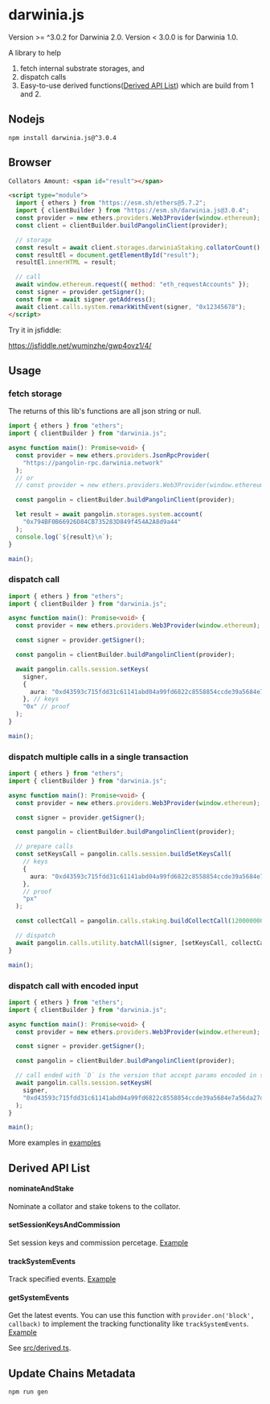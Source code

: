 # darwinia.js

Version >= ^3.0.2 for Darwinia 2.0. Version < 3.0.0 is for Darwinia 1.0.

A library to help

1. fetch internal substrate storages, and
2. dispatch calls
3. Easy-to-use derived functions([Derived API List](#derived-api-list)) which are build from 1 and 2.

## Nodejs

```shell
npm install darwinia.js@^3.0.4
```

## Browser

```html
Collators Amount: <span id="result"></span>

<script type="module">
  import { ethers } from "https://esm.sh/ethers@5.7.2";
  import { clientBuilder } from "https://esm.sh/darwinia.js@3.0.4";
  const provider = new ethers.providers.Web3Provider(window.ethereum);
  const client = clientBuilder.buildPangolinClient(provider);

  // storage
  const result = await client.storages.darwiniaStaking.collatorCount();
  const resultEl = document.getElementById("result");
  resultEl.innerHTML = result;

  // call
  await window.ethereum.request({ method: "eth_requestAccounts" });
  const signer = provider.getSigner();
  const from = await signer.getAddress();
  await client.calls.system.remarkWithEvent(signer, "0x12345678");
</script>
```

Try it in jsfiddle:

https://jsfiddle.net/wuminzhe/gwp4ovz1/4/

## Usage

### fetch storage

The returns of this lib's functions are all json string or null.

```typescript
import { ethers } from "ethers";
import { clientBuilder } from "darwinia.js";

async function main(): Promise<void> {
  const provider = new ethers.providers.JsonRpcProvider(
    "https://pangolin-rpc.darwinia.network"
  );
  // or
  // const provider = new ethers.providers.Web3Provider(window.ethereum);

  const pangolin = clientBuilder.buildPangolinClient(provider);

  let result = await pangolin.storages.system.account(
    "0x794BF0B66926D84CB735283D849f454A2A8d9a44"
  );
  console.log(`${result}\n`);
}

main();
```

### dispatch call

```typescript
import { ethers } from "ethers";
import { clientBuilder } from "darwinia.js";

async function main(): Promise<void> {
  const provider = new ethers.providers.Web3Provider(window.ethereum);

  const signer = provider.getSigner();

  const pangolin = clientBuilder.buildPangolinClient(provider);

  await pangolin.calls.session.setKeys(
    signer,
    {
      aura: "0xd43593c715fdd31c61141abd04a99fd6822c8558854ccde39a5684e7a56da27d",
    }, // keys
    "0x" // proof
  );
}

main();
```

### dispatch multiple calls in a single transaction

```typescript
import { ethers } from "ethers";
import { clientBuilder } from "darwinia.js";

async function main(): Promise<void> {
  const provider = new ethers.providers.Web3Provider(window.ethereum);

  const signer = provider.getSigner();

  const pangolin = clientBuilder.buildPangolinClient(provider);

  // prepare calls
  const setKeysCall = pangolin.calls.session.buildSetKeysCall(
    // keys
    {
      aura: "0xd43593c715fdd31c61141abd04a99fd6822c8558854ccde39a5684e7a56da27d",
    },
    // proof
    "px"
  );

  const collectCall = pangolin.calls.staking.buildCollectCall(120000000);

  // dispatch
  await pangolin.calls.utility.batchAll(signer, [setKeysCall, collectCall]);
}

main();
```

### dispatch call with encoded input

```typescript
import { ethers } from "ethers";
import { clientBuilder } from "darwinia.js";

async function main(): Promise<void> {
  const provider = new ethers.providers.Web3Provider(window.ethereum);

  const signer = provider.getSigner();

  const pangolin = clientBuilder.buildPangolinClient(provider);

  // call ended with `D` is the version that accept params encoded in scale codec
  await pangolin.calls.session.setKeysH(
    signer,
    "0xd43593c715fdd31c61141abd04a99fd6822c8558854ccde39a5684e7a56da27d00" // encoded (keys, proof)
  );
}

main();
```

More examples in [examples](https://github.com/darwinia-network/darwinia.js/tree/main/examples)

## Derived API List

#### nominateAndStake

Nominate a collator and stake tokens to the collator.

#### setSessionKeysAndCommission

Set session keys and commission percetage. [Example](https://github.com/darwinia-network/darwinia.js/tree/main/examples/derived_set_session_keys_and_commission.ts)

#### trackSystemEvents

Track specified events. [Example](https://github.com/darwinia-network/darwinia.js/tree/main/examples/derived_track_system_events.ts)

#### getSystemEvents

Get the latest events. You can use this function with `provider.on('block', callback)` to implement the tracking functionality like `trackSystemEvents`. [Example](https://github.com/darwinia-network/darwinia.js/tree/main/examples/derived_get_system_events.ts)

See [src/derived.ts](https://github.com/darwinia-network/darwinia.js/tree/main/src/derived.ts).

## Update Chains Metadata

```
npm run gen
```
